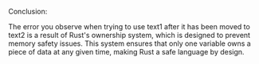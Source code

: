 Conclusion:

The error you observe when trying to use text1 after it has been moved to text2 is a result of Rust's ownership system,
which is designed to prevent memory safety issues. This system ensures that only one variable owns a piece of data at any given time,
making Rust a safe language by design.
